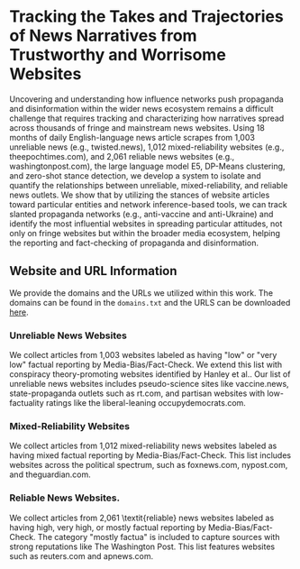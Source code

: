# Tracking the Takes and Trajectories of News Narratives from Trustworthy and Worrisome Websites
Uncovering and understanding how influence networks push propaganda and disinformation within the wider news ecosystem remains a difficult challenge that requires tracking and characterizing how narratives spread across thousands of fringe and mainstream news websites. Using 18 months of daily English-language news article scrapes from 1,003 unreliable news (e.g., twisted.news), 1,012 mixed-reliability websites (e.g., theepochtimes.com), and 2,061 reliable news websites (e.g., washingtonpost.com), the large language model E5, DP-Means clustering, and zero-shot stance detection, we develop a system to isolate and quantify the relationships between unreliable, mixed-reliability, and reliable news outlets. We show that by utilizing the stances of website articles toward particular entities and network inference-based tools, we can track slanted propaganda networks (e.g., anti-vaccine and anti-Ukraine) and identify the most influential websites in spreading particular attitudes, not only on fringe websites but within the broader media ecosystem, helping the reporting and fact-checking of propaganda and disinformation. 

## Website and URL Information

We provide the domains and the URLs we utilized within this work. The domains can be found in the `domains.txt` and the URLS can be downloaded [here]().

### Unreliable News Websites
We collect articles from 1,003 websites labeled as having "low" or "very low" factual reporting by Media-Bias/Fact-Check. We extend this list with conspiracy theory-promoting websites identified by Hanley et al.. Our list of unreliable news websites includes pseudo-science sites like vaccine.news, state-propaganda outlets such as rt.com, and partisan websites with low-factuality ratings like the liberal-leaning occupydemocrats.com.

### Mixed-Reliability Websites
We collect articles from 1,012 mixed-reliability news websites labeled as having mixed factual reporting by Media-Bias/Fact-Check. This list includes websites across the political spectrum, such as foxnews.com, nypost.com, and theguardian.com.
 
### Reliable News Websites.
We collect articles from 2,061 \textit{reliable} news websites labeled as having high, very high, or mostly factual reporting by Media-Bias/Fact-Check. The category "mostly factua" is included to capture sources with strong reputations like The Washington Post. This list features websites such as reuters.com and apnews.com.
